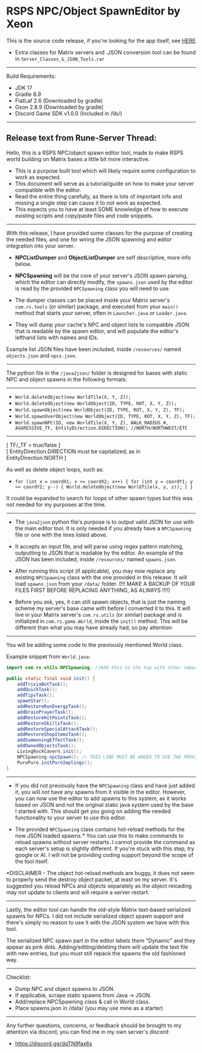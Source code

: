 # RSPS NPC/Object SpawnEditor by Xeon

This is the source code release, if you're looking for the app itself, see [HERE](https://rune-server.org/threads/spawn-editor-for-matrix-bases.707876/#post-5820353)
- Extra classes for Matrix servers and .JSON conversion tool can be found in `Server_Classes_&_JSON_Tools.rar`
--------------------------------------------------------------------------------------------------------------------------------------
Build Requirements:
- JDK 17
- Gradle 8.9
- FlatLaf 2.6 (Downloaded by gradle)
- Gson 2.8.9 (Downloaded by gradle)
- Discord Game SDK v1.0.0 (Included in /lib/)
--------------------------------------------------------------------------------------------------------------------------------------
Release text from Rune-Server Thread:
--------------------------------------------------------------------------------------------------------------------------------------
Hello, this is a RSPS NPC/object spawn editor tool, made to make RSPS world building on Matrix bases a little bit more interactive.

- This is a purpose built tool which will likely require some configuration to work as expected.
- This document will serve as a tutorial/guide on how to make your server compatible with the editor.
- Read the entire thing carefully, as there is lots of important info and missing a single step can cause it to not work as expected.
- This expects you to have at least SOME knowledge of how to execute existing scripts and copy/paste files and code snippets.

--------------------------------------------------------------------------------------------------------------------------------------

With this release, I have provided some classes for the purpose of creating the needed files,
and one for wiring the JSON spawning and editor integration into your server.

- **NPCListDumper** and **ObjectListDumper** are self descriptive, more info below.

- **NPCSpawning** will be the core of your server's JSON spawn parsing, which the editor can directly modify,
  the `spawns.json` used by the editor is read by the provided `NPCSpawning` class you will need to use.

- The dumper classes can be placed inside your Matrix server's `com.rs.tools` (or similar) package, and executed from
  your `main()` method that starts your server, often in `Launcher.java` or `Loader.java`.

- They will dump your cache's NPC and object lists to compatible JSON that is readable by the spawn editor, and will populate the
  editor's lefthand lists with names and IDs.

Example list JSON files have been included, inside `/resources/` named `objects.json` and `npcs.json`.

--------------------------------------------------------------------------------------------------------------------------------------

The python file in the `/java2json/` folder is designed for bases with static NPC and object spawns in the following formats:

--------------------------------------------------------------------------------------------------------------------------------------

- `World.deleteObject(new WorldTile(X, Y, Z));`
- `World.deleteObject(new WorldObject(ID, TYPE, ROT, X, Y, Z));`
- `World.spawnObject(new WorldObject(ID, TYPE, ROT, X, Y, Z), TF);`
- `World.spawnOverObject(new WorldObject(ID, TYPE, ROT, X, Y, Z), TF);`
- `World.spawnNPC(ID, new WorldTile(X, Y, Z), WALK_RADIUS_#, AGGRESSIVE_TF, EntityDirection.DIRECTION); //NORTH/NORTHWEST/ETC`

-----------------------
[ TF/_TF = true/false ]  
[ EntityDirection.DIRECTION must be capitalized, as in EntityDirection.NORTH ]

As well as delete object loops, such as:

- `for (int x = coordX1; x <= coordX2; x++) { for (int y = coordY1; y >= coordY2; y--) { World.deleteObject(new WorldTile(x, y, z)); } }`

It could be expanded to search for loops of other spawn types but this was not needed for my purposes at the time.

---------------------------------------------------------------------------------------------------------------------------------------

- The `java2json` python file's purpose is to output valid JSON for use with the main editor tool.
  It is only needed if you already have a `NPCSpawning` file or one with the lines listed above.

- It accepts an input file, and will parse using regex pattern matching, outputting to JSON that is readable by the editor.
  An example of the JSON has been included, inside `/resources/` named `spawns.json`.

- After running this script (if applicable),
  you may now replace any existing `NPCSpawning` class with the one provided in this release. It will load `spawns.json` from your `/data/` folder.
  (!!! MAKE A BACKUP OF YOUR FILES FIRST BEFORE REPLACING ANYTHING, AS ALWAYS !!!!)

- Before you ask, yes, it can still spawn objects, that is just the naming scheme my server's base came with before I converted it to this.
  It will live in your Matrix server's `com.rs.utils` (or similar) package and is initialized in `com.rs.game.World`, inside the `init()` method.
  This will be different than what you may have already had, so pay attention:

---------------------------------------------------------------------------------------------------------------------------------------

You will be adding some code to the previously mentioned World class. 

Example snippet from `World.java`:

```java
import com.rs.utils.NPCSpawning; //Add this to the top with other imports if not already present

public static final void init() {
    addTriviaBotTask();
    addQuickTask();
    addTipsTask();
    spawnStar();
    addRestoreRunEnergyTask();
    addDrainPrayerTask();
    addRestoreHitPointsTask();
    addRestoreSkillsTask();
    addRestoreSpecialAttackTask();
    addRestoreShopItemsTask();
    addSummoningEffectTask();
    addOwnedObjectsTask();
    LivingRockCavern.init();
    NPCSpawning.npcSpawn(); // THIS LINE MUST BE ADDED TO USE THE PROVIDED CLASS!!
    PuroPuro.initPuroImplings();
}
```

---------------------------------------------------------------------------------------------------------------------------------------

- If you did not previously have the `NPCSpawning` class and have just added it, you will *not* have any spawns from it visible in the
  editor. However, you can now use the editor to add spawns to this system, as it works based on JSON and not the original static java
  system used by the base I started with. This should get you going on adding the needed functionality to your server to use this editor.

- The provided `NPCSpawning` class contains hot-reload methods for the now JSON loaded spawns.* You can use this to make commands to reload
  spawns without server restarts. I cannot provide the command as each server's setup is slightly different. If you're stuck with
  this step, try google or AI. I will not be providing coding support beyond the scope of the tool itself.

*DISCLAIMER - The object hot-reload methods are buggy, it does not seem to properly send the destroy object packet, at least on my server.
It's suggested you reload NPCs and objects separately as the object reloading may not update to clients and will require a server restart.

---------------------------------------------------------------------------------------------------------------------------------------

Lastly, the editor tool can handle the old-style Matrix text-based serialized spawns for NPCs. I did not include serialized object spawn
support and there's simply no reason to use it with the JSON system we have with this tool. 

The serialized NPC spawn part in the editor labels them "Dynamic" and they appear as pink dots. Adding/editing/deleting them will update
the text file with new entries, but you must still repack the spawns the old fashioned way.

---------------------------------------------------------------------------------------------------------------------------------------

Checklist:
- Dump NPC and object spawns to JSON.
- If applicable, scrape static spawns from Java -> JSON.
- Add/replace NPCSpawning class & call in World class.
- Place spawns.json in /data/ (you may use mine as a starter)

---------------------------------------------------------------------------------------------------------------------------------------

Any further questions, concerns, or feedback should be brought to my attention via discord, you can find me in my own server's discord:
- https://discord.gg/dqTN9fax6s
